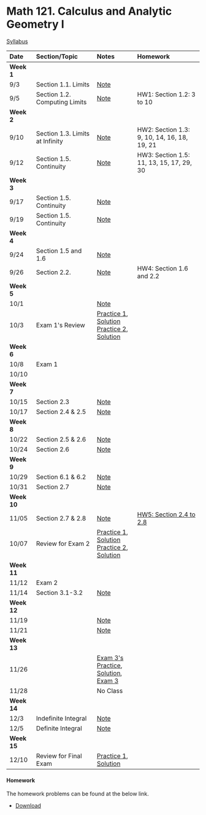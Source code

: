 # Math 121. Calculus and Analytic Geometry I 

[Syllabus](syllabus.html)

| Date        | Section/Topic                  | Notes    |Homework     |
|:------------|:------------|:------------|:-------------------------------------|
| **Week 1**  |                                |    |                    |
| 9/3         |   Section 1.1. Limits                    | [Note](notes/3_9.pdf)|| 
| 9/5         |   Section 1.2. Computing Limits                    | [Note](notes/5_9.pdf) |HW1: Section 1.2: 3 to 10| 
| **Week 2**  |                                |    |                    |
| 9/10         |   Section 1.3.   Limits at Infinity                    | [Note](notes/10_9.pdf)           |HW2: Section 1.3: 9, 10, 14, 16, 18, 19, 21 |
| 9/12         |   Section 1.5. Continuity                    | [Note](notes/note9_12.pdf)           |HW3: Section 1.5: 11, 13, 15, 17, 29, 30| 
| **Week 3**  |                                |    |                    |
| 9/17         |   Section 1.5.   Continuity                    | [Note](notes/9_17.pdf)            ||
| 9/19         |   Section 1.5.   Continuity                    | [Note](notes/9_19.pdf)            ||
| **Week 4**  |                                |    |                    |
| 9/24         |   Section 1.5 and 1.6                       | [Note](notes/9_24.pdf)            ||
| 9/26         |   Section 2.2.                       | [Note](notes/9_26.pdf)            |HW4: Section 1.6 and 2.2|
| **Week 5**  |                                |    |                    |
| 10/1         |                          |  [Note](notes/10_1.pdf)           |
| 10/3         |  Exam 1's Review                        |    [Practice 1](exam1/practice_exam_1_1.pdf), [Solution](exam1/practice_exam_1_1_sol.pdf)  <br> [Practice 2](exam1/practice_exam_1_2.pdf), [Solution](exam1/practice_exam_1_2_sol.pdf)                 | |
| **Week 6**  |                                |    |                    |
| 10/8         |   Exam 1                       | |
| 10/10         |                          |          |
| **Week 7**  |                                |    |                    |
| 10/15         |   Section 2.3                       | [Note](notes/10_15.pdf)  |
| 10/17         |   Section 2.4 & 2.5                      |  [Note](notes/10_17.pdf)  |
| **Week 8**  |                                |    |                    |
| 10/22         |   Section 2.5 & 2.6                       | [Note](notes/10_22.pdf)  |
| 10/24         |   Section 2.6                      |   [Note](notes/10_24.pdf)       |
| **Week 9**  |                                |    |                    |
| 10/29         |     Section 6.1 & 6.2                     | [Note](notes/10_29.pdf)  |
| 10/31         |   Section 2.7                      |   [Note](notes/10_31.pdf)       |
| **Week 10**  |                                |    |                    |
| 11/05         |   Section 2.7 & 2.8        | [Note](notes/11_5.pdf)      |[HW5: Section 2.4 to 2.8](hw/hw.pdf)  |
| 10/07         |   Review for Exam 2                       |  [Practice 1](exam2/practice_exam_2_1.pdf), [Solution](exam2/practice_exam_2_1_sol.pdf) <br> [Practice 2](exam2/practice_exam_2_2.pdf), [Solution](exam2/practice_exam_2_2_sol.pdf)       |
| **Week 11**  |                                |    |                    |
| 11/12         |     Exam 2                   |  |
| 11/14         |     Section 3.1-3.2                 |  [Note](notes/11_14.pdf)        |
| **Week 12**  |                                |    |                    |
| 11/19         |                        | [Note](notes/11_19.pdf) |
| 11/21         |                      |  [Note](notes/11_21.pdf)        |
| **Week 13**  |                                |    |                    |
| 11/26         |                        | [Exam 3's Practice](exam3/practice_exam_3_1.pdf), <br> [Solution](exam3/practice_exam_3_1_solution.pdf), <br> [Exam 3](exam3/exam3.pdf)  |
| 11/28         |                      |  No Class       |
| **Week 14**  |                                |    |                    |
| 12/3         |  Indefinite Integral                      | [Note](notes/12_3.pdf)  |
| 12/5         |  Definite Integral                      |  [Note](notes/12_5.pdf) |
| **Week 15**  |                                |    |                    |
| 12/10         |  Review for Final Exam                      | [Practice 1](final/final_practice1.pdf), [Solution](final/final_practice1_sol.pdf)  |

#### Homework

The homework problems can be found at the below link. 
 
 - [Download](hw/hw.pdf)